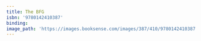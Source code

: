 ```yaml
---
title: The BFG
isbn: '9780142410387'
binding:
image_path: 'https://images.booksense.com/images/387/410/9780142410387.jpg'
---
```



